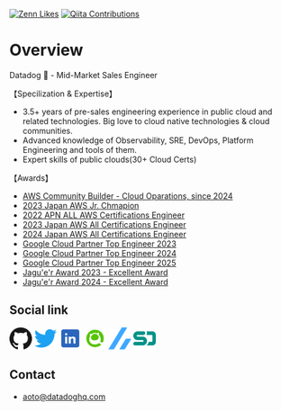 
[![Zenn Likes](https://badgen.org/img/zenn/aotolog/likes?style=plastic)](https://zenn.dev/aotolog)
[![Qiita Contributions](https://badgen.org/img/qiita/aoto0330/contributions?style=plastic)](https://qiita.com/aoto0330)

# Overview
Datadog 🐶 -  Mid-Market Sales Engineer

【Specilization & Expertise】
 - 3.5+ years of pre-sales engineering experience in public cloud and related technologies. Big love to cloud native technologies & cloud communities.
 - Advanced knowledge of Observability, SRE, DevOps, Platform Engineering and tools of them.
 - Expert skills of public clouds(30+ Cloud Certs)

【Awards】
 - [AWS Community Builder - Cloud Oparations, since 2024](https://aws.amazon.com/jp/developer/community/community-builders/community-builders-directory/?cb-cards.q=kento%2Bkimura)
 - [2023 Japan AWS Jr. Chmapion](https://aws.amazon.com/jp/blogs/psa/2023-japan-aws-jr-champions/)
 - [2022 APN ALL AWS Certifications Engineer](https://aws.amazon.com/jp/blogs/psa/2022-apn-all-aws-certifications-engineers/)
 - [2023 Japan AWS All Certifications Engineer](https://aws.amazon.com/jp/blogs/psa/2023-japan-aws-all-certifications-engineers/)
 - [2024 Japan AWS All Certifications Engineer](https://aws.amazon.com/jp/blogs/psa/2024-japan-aws-all-certifications-engineers/)
 - [Google Cloud Partner Top Engineer 2023](https://cloud.google.com/blog/ja/topics/partners/partner-top-engineer-2023-award-winners?hl=ja)
 - [Google Cloud Partner Top Engineer 2024](https://cloud.google.com/blog/ja/topics/partners/partner-top-engineer-2024-award-winners?hl=ja)
 - [Google Cloud Partner Top Engineer 2025](https://cloud.google.com/blog/ja/topics/partners/partner-top-engineer-2025-award-winners?hl=ja)
 - [Jagu'e'r Award 2023 - Excellent Award](https://jaguer.jp/jaguer_park_23_winter/)
 - [Jagu'e'r Award 2024 - Excellent Award]()


## Social link
[<img src="./public/images/social/github.svg" width="40" height="40" />](https://github.com/aoto0330)
[<img src="./public/images/social/twitter.svg" width="40" height="40" />](https://twitter.com/aotolog_)
[<img src="./public/images/social/linkedin2.png" width="40" height="40" />](https://www.linkedin.com/in/aoto/)
[<img src="./public/images/social/qiita.png" width="40" height="40" />](https://qiita.com/aoto0330)
[<img src="./public/images/social/zenn.svg" width="40" height="40" />](https://zenn.dev/aotolog)
[<img src="./public/images/social/speakerdeck.svg" width="40" height="40" />](https://speakerdeck.com/aoto)

## Contact

- [aoto@datadoghq.com](mailto:aoto@datadoghq.com)
